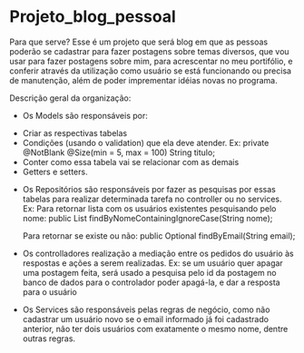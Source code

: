 # Projeto_blog_pessoal

Para que serve?
  Esse é um projeto que será blog em que as pessoas poderão se cadastrar para fazer postagens sobre temas diversos, que vou usar para fazer postagens sobre mim, para acrescentar 
  no meu portifólio, e conferir através da utilização como usuário se está funcionando ou precisa de manutenção, além de poder imprementar idéias novas no programa.

Descrição geral da organização:

* Os Models são responsáveis por:
- Criar as respectivas tabelas
- Condições (usando o validation) que ela deve atender.
 Ex: private @NotBlank @Size(min = 5, max = 100) String titulo;
- Conter como essa tabela vai se relacionar com as demais
- Getters e setters.

* Os Repositórios são responsáveis por fazer as pesquisas por essas tabelas para realizar determinada tarefa no controller ou no services.
  Ex: Para retornar lista com os usuários existentes pesquisando pelo nome:
  public List<Usuario> findByNomeContainingIgnoreCase(String nome);
  
  Para retornar se existe ou não:
  public Optional<Usuario> findByEmail(String email);

* Os controlladores realização a mediação entre os pedidos do usuário às respostas e ações a serem realizadas.
  Ex: se um usuário quer apagar uma postagem feita, será usado a pesquisa pelo id da postagem no banco de dados para o controlador poder apagá-la, e dar a resposta para o usuário

* Os Services são responsáveis pelas regras de negócio, como não cadastrar um usuário novo se o email informado já foi cadastrado anterior, não ter dois 
  usuários com exatamente o mesmo nome, dentre outras regras.
  
